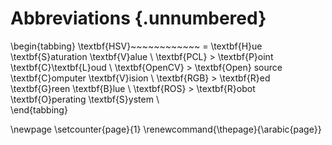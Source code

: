 # Abbreviations {.unnumbered}

\begin{tabbing}
\textbf{HSV}~~~~~~~~~~~~ \= \textbf{H}ue \textbf{S}aturation \textbf{V}alue \\
\textbf{PCL} \> \textbf{P}oint \textbf{C}\textbf{L}oud \\
\textbf{OpenCV} \> \textbf{Open} source \textbf{C}omputer \textbf{V}ision \\
\textbf{RGB} \> \textbf{R}ed \textbf{G}reen \textbf{B}lue \\
\textbf{ROS} \> \textbf{R}obot \textbf{O}perating \textbf{S}ystem \\   
\end{tabbing}

\newpage
\setcounter{page}{1}
\renewcommand{\thepage}{\arabic{page}}
